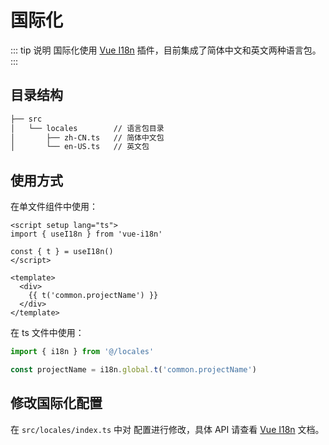 # 国际化

::: tip 说明
国际化使用 [Vue I18n](https://vue-i18n.intlify.dev) 插件，目前集成了简体中文和英文两种语言包。
:::

## 目录结构

``` bash
├── src
│   └── locales        // 语言包目录
│       ├── zh-CN.ts   // 简体中文包
│       └── en-US.ts   // 英文包
```

## 使用方式

在单文件组件中使用：

``` vue
<script setup lang="ts">
import { useI18n } from 'vue-i18n'

const { t } = useI18n()
</script>

<template>
  <div>
    {{ t('common.projectName') }}
  </div>
</template>
```

在 ts 文件中使用：

``` ts
import { i18n } from '@/locales'

const projectName = i18n.global.t('common.projectName')
```

## 修改国际化配置

在 `src/locales/index.ts` 中对 配置进行修改，具体 API 请查看 [Vue I18n](https://vue-i18n.intlify.dev) 文档。
